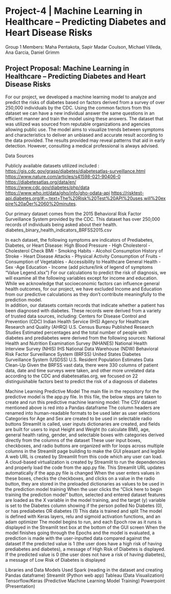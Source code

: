 # Project-4 | Machine Learning in Healthcare – Predicting Diabetes and Heart Disease Risks 
Group 1 Members: Maha Pentakota, Sapir Madar Coulson, Michael Villeda, Ana Garcia, Daniel Grimm 

## Project Proposal: Machine Learning in Healthcare – Predicting Diabetes and Heart Disease Risks

For our project, we developed a machine learning model to analyze and predict the risks of diabetes based on factors derived from a survey of over 250,000 individuals by the CDC. Using the common factors from this dataset we can have a new individual answer the same questions in an efficient manner and train the model using these answers. The dataset that was utilized was sourced from reputable organizations and agencies allowing public use. The model aims to visualize trends between symptoms and characteristics to deliver an unbiased and accurate result according to the data provided. The results provided may reveal patterns that aid in early detection.  However, consulting a medical professional is always advised.

Data Sources

Publicly available datasets utilized included :
https://gis.cdc.gov/grasp/diabetes/diabetesatlas-surveillance.html 
https://www.nature.com/articles/s41598-021-90406-0 
https://diabetesatlas.org/data/en/  
https://www.cdc.gov/diabetes/php/data 
https://www.who.int/data/gho/info/gho-odata-api 
https://risktest-api.diabetes.org/#:~:text=The%20Risk%20Test%20API%20uses,will%20expire%20aŌer%2060%20minutes. 

Our primary dataset comes from the 2015 Behavioral Risk Factor Surveillance System provided by the CDC.  This dataset has over 250,000 records of individuals being asked about their health.
diabetes_binary_health_indicators_BRFSS2015.csv

In each dataset, the following symptoms are indicators of Prediabetes, Diabetes, or Heart Disease:
High Blood Pressure		- High Cholesterol 		- Cholesterol Check
BMI				-  Smoking Habits 		- Alcohol Consumption
History of Stroke 		- Heart Disease Attacks		- Physical Activity
Consumption of Fruits		-Consumption of Vegetables 	- Accessibility to Healthcare
General Health			-Sex				-Age
Education			- Income
(add picture/link of legend of symptoms “Value Legend.xlsx”)
For our calculations to predict the risk of diagnosis, we will examine all the following variables except for income and education. While we acknowledge that socioeconomic factors can influence general health outcomes, for our project, we have excluded Income and Education from our predictive calculations as they don’t contribute meaningfully to the prediction model.  
In addition, our datasets contain records that indicate whether a patient has been diagnosed with diabetes. These records were derived from a variety of trusted data sources, including:
Centers for Disease Control and Prevention (CDC)
Indian Health Service (IHS)
Agency for Healthcare Research and Quality (AHRQ)
U.S. Census Bureau
Published Research Studies
Estimated percentages and the total number of people with diabetes and prediabetes were derived from the following sources:
National Health and Nutrition Examination Survey (NHANES)
National Health Interview Survey (NHIS)
IHS National Data Warehouse (NDW)
Behavioral Risk Factor Surveillance System (BRFSS)
United States Diabetes Surveillance System (USDSS)
U.S. Resident Population Estimates
Data Clean-Up
Given the BRFSS vast data, there were 330 columns of patient data, date and time surveys were taken, and other more unrelated data according to the CDC and diabetesatlas.org, we focused on 22 distinguishable factors best to predict the risk of a diagnosis of diabetes 

Machine Learning Predictive Model
The main file in the repository for the predictive model is the app.py file.  In this file, the below steps are taken to create and run this predictive machine learning model:
The CSV dataset mentioned above is red into a Pandas dataframe
The column headers are renamed into human-readable formats to be used later as user selections
Categories for Age and Sex are created to be used in selectable radio buttons
Streamlit is called, user inputs dictionaries are created, and fields are built for users to input Height and Weight (to calculate BMI), age, general health rating, gender, and selectable boxes with categories derived directly from the columns of the dataset
These user input boxes, checkboxes, and radio buttons are organized with for loops across multiple columns in the Streamlit page building to make the GUI pleasant and legible
A web URL is created by Streamlit from this code which any user can load.  A cloud-based virtualization is created by Streamlit to run the dependencies and properly load the code from the app.py file.  This Streamlit URL updates automatically if the app.py file is changed
When the user enters values in these boxes, checks the checkboxes, and clicks on a value in the radio button, they are stored in the preloaded dictionaries as values to be used in the prediction model training
When the user clicks the “Click here to begin training the prediction model” button, selected and entered dataset features are loaded as the X variable in the model training, and the target (y) variable is set to the Diabetes column showing if the person polled No Diabetes (0), or has prediabetes OR diabetes (1)
This data is trained and split
The model is defined with Keras layers, relu and sigmoid activation functions, and an adam optimizer
The model begins to run, and each Epoch row as it runs is displayed in the Streamlit text box at the bottom of the GUI screen
When the model finishes going through the Epochs and the model is evaluated, a prediction is made with the user-inputted data compared against the dataset
If the predicted value is 1 (the user does have a high risk of having prediabetes and diabetes), a message of High Risk of Diabetes is displayed.  If the predicted value is 0 (the user does not have a risk of having diabetes), a message of Low Risk of Diabetes is displayed


Libraries and Data Models Used
Spark (reading in the dataset and creating Pandas dataframe)
Streamlit (Python web app)
Tableau (Data Visualization)
Tensorflow/Keras (Predictive Machine Learning Model Training)
Powerpoint (Presentation)

